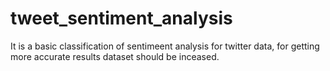 # tweet_sentiment_analysis
It is a basic classification of sentimeent analysis for twitter data, for getting more accurate results dataset should be inceased.
